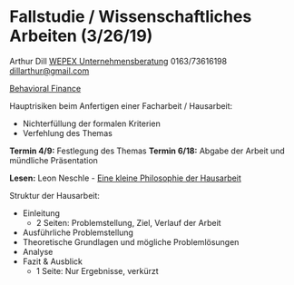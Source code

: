 

# Fallstudie / Wissenschaftliches Arbeiten (3/26/19)

Arthur Dill
[WEPEX Unternehmensberatung](https://www.wepex.de/site/)
0163/73616198
dillarthur@gmail.com

[Behavioral Finance](https://www.investopedia.com/terms/b/behavioralfinance.asp)

Hauptrisiken beim Anfertigen einer Facharbeit / Hausarbeit:
- Nichterfüllung der formalen Kriterien
- Verfehlung des Themas

**Termin 4/9:** Festlegung des Themas
**Termin 6/18:** Abgabe der Arbeit und mündliche Präsentation

**Lesen:** Leon Neschle - [Eine kleine Philosophie der Hausarbeit](http://www.neschle.de/index.php/blog/leon-neschle-34-7-woche-2008/)

Struktur der Hausarbeit:
- Einleitung
	- 2 Seiten: Problemstellung, Ziel, Verlauf der Arbeit
- Ausführliche Problemstellung
- Theoretische Grundlagen und mögliche Problemlösungen
- Analyse
- Fazit & Ausblick
	- 1 Seite: Nur Ergebnisse, verkürzt


<!--stackedit_data:
eyJoaXN0b3J5IjpbMjA3NDgxODg3MywxMDYxMTYxNjI3XX0=
-->